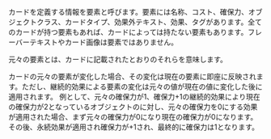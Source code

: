カードを定義する情報を要素と呼びます。要素には名称、コスト、確保力、オブジェクトクラス、カードタイプ、効果外テキスト、効果、タグがあります。全てのカードが持つ要素もあれば、カードによっては持たない要素もあります。フレーバーテキストやカード画像は要素ではありません。

元々の要素とは、カードに記載されたとおりのそれらを意味します。

カードの元々の要素が変化した場合、その変化は現在の要素に即座に反映されます。ただし、継続的効果による要素の変化は元々の値が現在の値に変化した後に適用されます。
例として、元々の確保力が1、確保力+1の継続的効果により現在の確保力が2となっているオブジェクトのに対し、元々の確保力を0にする効果が適用された場合、まず元々の確保力が0になり現在の確保力が0になります。その後、永続効果が適用され確保力が+1され、最終的に確保力は1となります。
